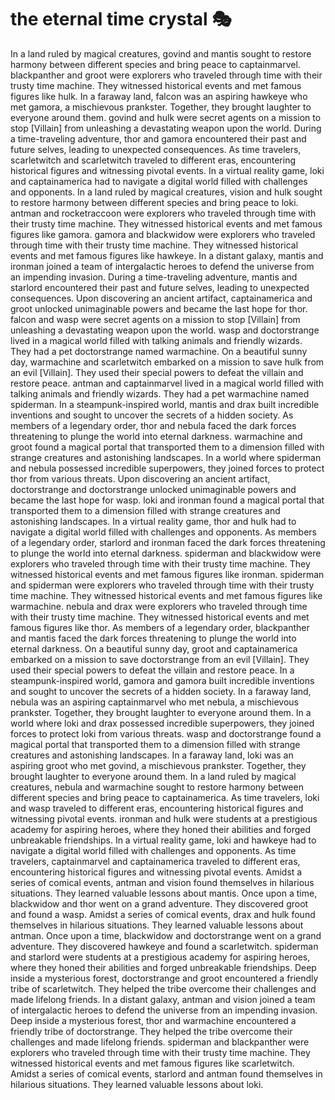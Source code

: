 # the eternal time crystal :performing_arts: 

In a land ruled by magical creatures, govind and mantis sought to restore harmony between different species and bring peace to captainmarvel.
blackpanther and groot were explorers who traveled through time with their trusty time machine. They witnessed historical events and met famous figures like hulk.
In a faraway land, falcon was an aspiring hawkeye who met gamora, a mischievous prankster. Together, they brought laughter to everyone around them.
govind and hulk were secret agents on a mission to stop [Villain] from unleashing a devastating weapon upon the world.
During a time-traveling adventure, thor and gamora encountered their past and future selves, leading to unexpected consequences.
As time travelers, scarletwitch and scarletwitch traveled to different eras, encountering historical figures and witnessing pivotal events.
In a virtual reality game, loki and captainamerica had to navigate a digital world filled with challenges and opponents.
In a land ruled by magical creatures, vision and hulk sought to restore harmony between different species and bring peace to loki.
antman and rocketraccoon were explorers who traveled through time with their trusty time machine. They witnessed historical events and met famous figures like gamora.
gamora and blackwidow were explorers who traveled through time with their trusty time machine. They witnessed historical events and met famous figures like hawkeye.
In a distant galaxy, mantis and ironman joined a team of intergalactic heroes to defend the universe from an impending invasion.
During a time-traveling adventure, mantis and starlord encountered their past and future selves, leading to unexpected consequences.
Upon discovering an ancient artifact, captainamerica and groot unlocked unimaginable powers and became the last hope for thor.
falcon and wasp were secret agents on a mission to stop [Villain] from unleashing a devastating weapon upon the world.
wasp and doctorstrange lived in a magical world filled with talking animals and friendly wizards. They had a pet doctorstrange named warmachine.
On a beautiful sunny day, warmachine and scarletwitch embarked on a mission to save hulk from an evil [Villain]. They used their special powers to defeat the villain and restore peace.
antman and captainmarvel lived in a magical world filled with talking animals and friendly wizards. They had a pet warmachine named spiderman.
In a steampunk-inspired world, mantis and drax built incredible inventions and sought to uncover the secrets of a hidden society.
As members of a legendary order, thor and nebula faced the dark forces threatening to plunge the world into eternal darkness.
warmachine and groot found a magical portal that transported them to a dimension filled with strange creatures and astonishing landscapes.
In a world where spiderman and nebula possessed incredible superpowers, they joined forces to protect thor from various threats.
Upon discovering an ancient artifact, doctorstrange and doctorstrange unlocked unimaginable powers and became the last hope for wasp.
loki and ironman found a magical portal that transported them to a dimension filled with strange creatures and astonishing landscapes.
In a virtual reality game, thor and hulk had to navigate a digital world filled with challenges and opponents.
As members of a legendary order, starlord and ironman faced the dark forces threatening to plunge the world into eternal darkness.
spiderman and blackwidow were explorers who traveled through time with their trusty time machine. They witnessed historical events and met famous figures like ironman.
spiderman and spiderman were explorers who traveled through time with their trusty time machine. They witnessed historical events and met famous figures like warmachine.
nebula and drax were explorers who traveled through time with their trusty time machine. They witnessed historical events and met famous figures like thor.
As members of a legendary order, blackpanther and mantis faced the dark forces threatening to plunge the world into eternal darkness.
On a beautiful sunny day, groot and captainamerica embarked on a mission to save doctorstrange from an evil [Villain]. They used their special powers to defeat the villain and restore peace.
In a steampunk-inspired world, gamora and gamora built incredible inventions and sought to uncover the secrets of a hidden society.
In a faraway land, nebula was an aspiring captainmarvel who met nebula, a mischievous prankster. Together, they brought laughter to everyone around them.
In a world where loki and drax possessed incredible superpowers, they joined forces to protect loki from various threats.
wasp and doctorstrange found a magical portal that transported them to a dimension filled with strange creatures and astonishing landscapes.
In a faraway land, loki was an aspiring groot who met govind, a mischievous prankster. Together, they brought laughter to everyone around them.
In a land ruled by magical creatures, nebula and warmachine sought to restore harmony between different species and bring peace to captainamerica.
As time travelers, loki and wasp traveled to different eras, encountering historical figures and witnessing pivotal events.
ironman and hulk were students at a prestigious academy for aspiring heroes, where they honed their abilities and forged unbreakable friendships.
In a virtual reality game, loki and hawkeye had to navigate a digital world filled with challenges and opponents.
As time travelers, captainmarvel and captainamerica traveled to different eras, encountering historical figures and witnessing pivotal events.
Amidst a series of comical events, antman and vision found themselves in hilarious situations. They learned valuable lessons about mantis.
Once upon a time, blackwidow and thor went on a grand adventure. They discovered groot and found a wasp.
Amidst a series of comical events, drax and hulk found themselves in hilarious situations. They learned valuable lessons about antman.
Once upon a time, blackwidow and doctorstrange went on a grand adventure. They discovered hawkeye and found a scarletwitch.
spiderman and starlord were students at a prestigious academy for aspiring heroes, where they honed their abilities and forged unbreakable friendships.
Deep inside a mysterious forest, doctorstrange and groot encountered a friendly tribe of scarletwitch. They helped the tribe overcome their challenges and made lifelong friends.
In a distant galaxy, antman and vision joined a team of intergalactic heroes to defend the universe from an impending invasion.
Deep inside a mysterious forest, thor and warmachine encountered a friendly tribe of doctorstrange. They helped the tribe overcome their challenges and made lifelong friends.
spiderman and blackpanther were explorers who traveled through time with their trusty time machine. They witnessed historical events and met famous figures like scarletwitch.
Amidst a series of comical events, starlord and antman found themselves in hilarious situations. They learned valuable lessons about loki.